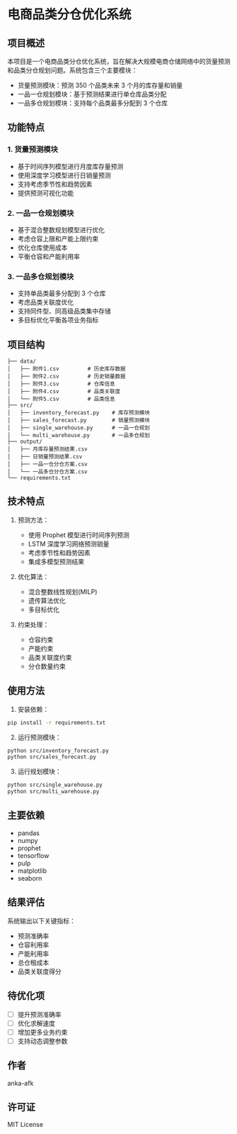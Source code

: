 # 电商品类分仓优化系统

## 项目概述

本项目是一个电商品类分仓优化系统，旨在解决大规模电商仓储网络中的货量预测和品类分仓规划问题。系统包含三个主要模块：

- 货量预测模块：预测 350 个品类未来 3 个月的库存量和销量
- 一品一仓规划模块：基于预测结果进行单仓库品类分配
- 一品多仓规划模块：支持每个品类最多分配到 3 个仓库

## 功能特点

### 1. 货量预测模块

- 基于时间序列模型进行月度库存量预测
- 使用深度学习模型进行日销量预测
- 支持考虑季节性和趋势因素
- 提供预测可视化功能

### 2. 一品一仓规划模块

- 基于混合整数规划模型进行优化
- 考虑仓容上限和产能上限约束
- 优化仓库使用成本
- 平衡仓容和产能利用率

### 3. 一品多仓规划模块

- 支持单品类最多分配到 3 个仓库
- 考虑品类关联度优化
- 支持同件型、同高级品类集中存储
- 多目标优化平衡各项业务指标

## 项目结构

```
├── data/
│   ├── 附件1.csv         # 历史库存数据
│   ├── 附件2.csv         # 历史销量数据
│   ├── 附件3.csv         # 仓库信息
│   ├── 附件4.csv         # 品类关联度
│   └── 附件5.csv         # 品类信息
├── src/
│   ├── inventory_forecast.py    # 库存预测模块
│   ├── sales_forecast.py        # 销量预测模块
│   ├── single_warehouse.py      # 一品一仓规划
│   └── multi_warehouse.py       # 一品多仓规划
├── output/
│   ├── 月库存量预测结果.csv
│   ├── 日销量预测结果.csv
│   ├── 一品一仓分仓方案.csv
│   └── 一品多仓分仓方案.csv
└── requirements.txt
```

## 技术特点

1. 预测方法：

   - 使用 Prophet 模型进行时间序列预测
   - LSTM 深度学习网络预测销量
   - 考虑季节性和趋势因素
   - 集成多模型预测结果

2. 优化算法：

   - 混合整数线性规划(MILP)
   - 遗传算法优化
   - 多目标优化

3. 约束处理：
   - 仓容约束
   - 产能约束
   - 品类关联度约束
   - 分仓数量约束

## 使用方法

1. 安装依赖：

```bash
pip install -r requirements.txt
```

2. 运行预测模块：

```bash
python src/inventory_forecast.py
python src/sales_forecast.py
```

3. 运行规划模块：

```bash
python src/single_warehouse.py
python src/multi_warehouse.py
```

## 主要依赖

- pandas
- numpy
- prophet
- tensorflow
- pulp
- matplotlib
- seaborn

## 结果评估

系统输出以下关键指标：

- 预测准确率
- 仓容利用率
- 产能利用率
- 总仓租成本
- 品类关联度得分

## 待优化项

- [ ] 提升预测准确率
- [ ] 优化求解速度
- [ ] 增加更多业务约束
- [ ] 支持动态调整参数

## 作者

anka-afk

## 许可证

MIT License
